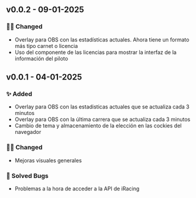 ## v0.0.2 - 09-01-2025
### 👷‍♂️ Changed
- Overlay para OBS con las estadísticas actuales. Ahora tiene un formato más tipo carnet o licencia
- Uso del componente de las licencias para mostrar la interfaz de la información del piloto

## v0.0.1 - 04-01-2025
### ✨ Added
- Overlay para OBS con las estadisticas actuales que se actualiza cada 3 minutos
- Overlay para OBS con la última carrera que se actualiza cada 3 minutos
- Cambio de tema y almacenamiento de la elección en las cockies del navegador

### 👷🏻 Changed
- Mejoras visuales generales

### 🐞 Solved Bugs
- Problemas a la hora de acceder a la API de iRacing
